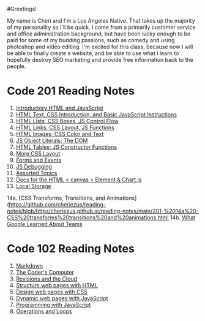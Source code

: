 
#Greetings!

My name is Cheri and I'm a Los Angeles Native. That takes up the majority of my personality so I'll be quick. I come from a primarily customer service and office administration background, but have been lucky enough to be paid for some of my budding passions, such as comedy and using photoshop and video editing. I'm excited for this class, because now I will be able to finally create a website, and be able to use what I learn to hopefully destroy SEO marketing and provide free information back to the people.


# Code 201 Reading Notes
1. [Introductory HTML and JavaScript](https://github.com/cheriezus/reading-notes/blob/https/cheriezus.github.io/reading-notes/main/201-%201%20-introductory%20HTML%20and%20JavaScript.html)
2. [HTML Text, CSS Introduction, and Basic JavaScript Instructions](https://github.com/cheriezus/reading-notes/blob/https/cheriezus.github.io/reading-notes/main/201-%202%20-HTML%20Text%2C%20CSS%20Introduction%2C%20and%20Basic%20JavaScript%20Instructions.html)
3. [HTML Lists, CSS Boxes, JS Control Flow](https://github.com/cheriezus/reading-notes/blob/https/cheriezus.github.io/reading-notes/main/201-%203%20-HTML%20Lists%2C%20CSS%20Boxes%2C%20JS%20Control%20Flow.html)
4. [HTML Links, CSS Layout, JS Functions](https://github.com/cheriezus/reading-notes/blob/https/cheriezus.github.io/reading-notes/main/201-%204%20-HTML%20Links%2C%20CSS%20Layout%2C%20JS%20Function.html)
5. [HTML Images; CSS Color and Text](https://github.com/cheriezus/reading-notes/blob/https/cheriezus.github.io/reading-notes/main/201-%205%20-HTML%20Images%3B%20CSS%20Color%20and%20Text.html)
6. [JS Object Literals; The DOM](https://github.com/cheriezus/reading-notes/blob/https/cheriezus.github.io/reading-notes/main/201-%206%20-JS%20Object%20Literals%3B%20The%20DOM.html)
7. [HTML Tables; JS Constructor Functions](https://github.com/cheriezus/reading-notes/blob/https/cheriezus.github.io/reading-notes/main/201-%207%20-HTML%20Tables%3B%20JS%20Constructor%20Functions.html)
8. [More CSS Layout](https://github.com/cheriezus/reading-notes/blob/https/cheriezus.github.io/reading-notes/main/201-%208%20-more%20CSS%20Layout.html)
9. [Forms and Events](https://github.com/cheriezus/reading-notes/blob/https/cheriezus.github.io/reading-notes/main/201-%209%20-form%20and%20events.html)
10. [JS Debugging](https://github.com/cheriezus/reading-notes/blob/https/cheriezus.github.io/reading-notes/main/201-%2010%20-JS%20debugging.html)
11. [Assorted Topics](https://github.com/cheriezus/reading-notes/blob/https/cheriezus.github.io/reading-notes/main/201-%2011%20-Assorted%20Topics.html)
12. [Docs for the HTML < canvas > Element & Chart.js](https://github.com/cheriezus/reading-notes/blob/https/cheriezus.github.io/reading-notes/main/201-%2012%20-docs%20for%20the%20HTML%20%3Ccanvas%3E%20Element%20and%20Chart.js%20.html)
13. [Local Storage](https://github.com/cheriezus/reading-notes/blob/https/cheriezus.github.io/reading-notes/main/201-%2013%20-local%20storage.html)

14a. [CSS Transforms, Transitions, and Animations](https://github.com/cheriezus/reading-notes/blob/https/cheriezus.github.io/reading-notes/main/201-%2014a%20-CSS%20transforms%20transitions%20and%20animations.html
    14b. [What Google Learned About Teams](https://github.com/cheriezus/reading-notes/blob/https/cheriezus.github.io/reading-notes/main/201-%2014b%20-what%20google%20learned%20about%20teams.html)



# Code 102 Reading Notes
1. [Markdown](https://github.com/cheriezus/reading-notes/blob/e38731116e70e0743a76245bf5b526a33af55005/markdown.md)
2. [The Coder's Computer](https://github.com/cheriezus/reading-notes/blob/1e4136a45e1aae39f838b3c47721810f491a6a4d/codercomputer.html)
3. [Revisions and the Cloud](https://github.com/cheriezus/reading-notes/blob/https/cheriezus.github.io/reading-notes/main/git-github.md)
4. [Structure web pages with HTML](https://github.com/cheriezus/reading-notes/blob/https/cheriezus.github.io/reading-notes/main/Structure%20web%20pages%20with%20HTML.html)
5. [Design web pages with CSS](https://github.com/cheriezus/reading-notes/blob/c5254e6248d160305e20d89e720b520459573c08/Design%20web%20pages%20with%20CSS.html)
6. [Dynamic web pages with JavaScript](https://github.com/cheriezus/reading-notes/blob/e3865bac7e7214d560c7141a0d91a13d0e96a602/Dynamic%20web%20pages%20in%20Javascript)
7. [Programming with JavaScript](https://github.com/cheriezus/reading-notes/blob/e3865bac7e7214d560c7141a0d91a13d0e96a602/Programming%20with%20JavaScript.html)
8. [Operations and Loops](https://github.com/cheriezus/reading-notes/blob/https/cheriezus.github.io/reading-notes/main/Operators%20and%20Loops.html)

